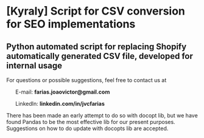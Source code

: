 <h1> [Kyraly] Script for CSV conversion for SEO implementations </h1>

<h2> Python automated script for replacing Shopify automatically generated CSV file, developed for internal usage </h2>

<p>
    For questions or possible suggestions, feel free to contact us at 
        <ul>E-mail: <strong>farias.joaovictor@gmail.com</strong></ul>
        <ul>LinkedIn: <strong>linkedin.com/in/jvcfarias</strong></ul>
</p>

<p>There has been made an early attempt to do so with docopt lib, but we have found Pandas to be the most effective lib for our present purposes. Suggestions on how to do update with docopts lib are accepted.<p>